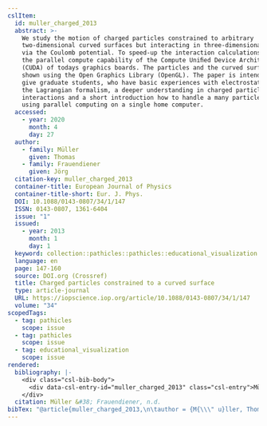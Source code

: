 ```yaml
---
cslItem:
  id: muller_charged_2013
  abstract: >-
    We study the motion of charged particles constrained to arbitrary
    two-dimensional curved surfaces but interacting in three-dimensional space
    via the Coulomb potential. To speed-up the interaction calculations, we use
    the parallel compute capability of the Compute Uniﬁed Device Architecture
    (CUDA) of todays graphics boards. The particles and the curved surfaces are
    shown using the Open Graphics Library (OpenGL). The paper is intended to
    give graduate students, who have basic experiences with electrostatics and
    the Lagrangian formalism, a deeper understanding in charged particle
    interactions and a short introduction how to handle a many particle system
    using parallel computing on a single home computer.
  accessed:
    - year: 2020
      month: 4
      day: 27
  author:
    - family: Müller
      given: Thomas
    - family: Frauendiener
      given: Jörg
  citation-key: muller_charged_2013
  container-title: European Journal of Physics
  container-title-short: Eur. J. Phys.
  DOI: 10.1088/0143-0807/34/1/147
  ISSN: 0143-0807, 1361-6404
  issue: "1"
  issued:
    - year: 2013
      month: 1
      day: 1
  keyword: collection::pathicles::pathicles::educational_visualization
  language: en
  page: 147-160
  source: DOI.org (Crossref)
  title: Charged particles constrained to a curved surface
  type: article-journal
  URL: https://iopscience.iop.org/article/10.1088/0143-0807/34/1/147
  volume: "34"
scopedTags:
  - tag: pathicles
    scope: issue
  - tag: pathicles
    scope: issue
  - tag: educational_visualization
    scope: issue
rendered:
  bibliography: |-
    <div class="csl-bib-body">
      <div data-csl-entry-id="muller_charged_2013" class="csl-entry">Müller, T., &#38; Frauendiener, J. n.d.. Charged particles constrained to a curved surface. <i>European Journal of Physics</i>, <i>34</i>(1), 147–160. https://doi.org/10.1088/0143-0807/34/1/147</div>
    </div>
  citation: Müller &#38; Frauendiener, n.d.
bibTex: "@article{muller_charged_2013,\n\tauthor = {M{\\\" u}ller, Thomas and Frauendiener, J{\\\" o}rg},\n\tjournal = {European Journal of Physics},\n\tnumber = {1},\n\tpages = {147--160},\n\ttitle = {Charged particles constrained to a curved surface},\n\thowpublished = {https://iopscience.iop.org/article/10.1088/0143-0807/34/1/147},\n\tvolume = {34},\n}\n\n"
---
```


